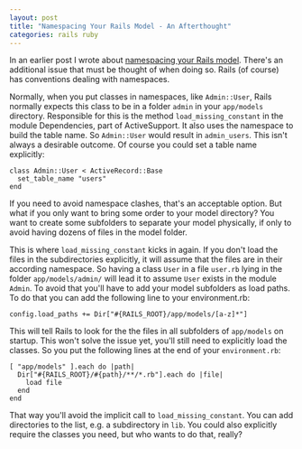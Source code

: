 ```yaml
---
layout: post
title: "Namespacing Your Rails Model - An Afterthought"
categories: rails ruby
---
```

In an earlier post I wrote about <a href="http://www.paperplanes.de/archives/2007/4/27/namespace_your_rails_model/">namespacing your Rails model</a>. There's an additional issue that must be thought of when doing so. Rails (of course) has conventions dealing with namespaces.

Normally, when you put classes in namespaces, like `Admin::User`, Rails normally expects this class to be in a folder `admin` in your `app/models` directory. Responsible for this is the method `load_missing_constant` in the module Dependencies, part of ActiveSupport. It also uses the namespace to build the table name. So `Admin::User` would result in `admin_users`. This isn't always a desirable outcome. Of course you could set a table name explicitly:

    class Admin::User < ActiveRecord::Base
      set_table_name "users"
    end

If you need to avoid namespace clashes, that's an acceptable option. But what if you only want to bring some order to your model directory? You want to create some subfolders to separate your model physically, if only to avoid having dozens of files in the model folder.

This is where `load_missing_constant` kicks in again. If you don't load the files in the subdirectories explicitly, it will assume that the files are in their according namespace. So having a class `User` in a file `user.rb` lying in the folder `app/models/admin/` will lead it to assume `User` exists in the module `Admin`. To avoid that you'll have to add your model subfolders as load paths. To do that you can add the following line to your environment.rb:

    config.load_paths += Dir["#{RAILS_ROOT}/app/models/[a-z]*"]

This will tell Rails to look for the the files in all subfolders of `app/models` on startup. This won't solve the issue yet, you'll still need to explicitly load the classes. So you put the following lines at the end of your `environment.rb`:

    [ "app/models" ].each do |path|
      Dir["#{RAILS_ROOT}/#{path}/**/*.rb"].each do |file|
        load file
      end
    end

That way you'll avoid the implicit call to `load_missing_constant`. You can add directories to the list, e.g. a subdirectory in `lib`. You could also explicitly require the classes you need, but who wants to do that, really?